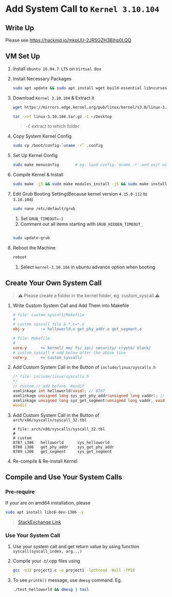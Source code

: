 # Add System Call to `Kernel 3.10.104`

## Write Up

Please see https://hackmd.io/mkpUU-2JRSGZH3Blhp0LQQ

## VM Set Up

1. Install `Ubuntu 16.04.7 LTS` on `Virtual Box`
2. Install Necessary Packages

   ```.sh
   sudo apt update && sudo apt install wget build-essential libncurses-dev libssl-dev libelf-dev bison flex -y
   ```

3. Download `Kernel 3.10.104` & Extract it

   ```.sh
   wget https://mirrors.edge.kernel.org/pub/linux/kernel/v3.0/linux-3.10.104.tar.gz
   ```

   ```.sh
   tar -xvf linux-3.10.104.tar.gz -C ~/Desktop
   ```

   > `-C` extract to which folder

4. Copy System Kernel Config

   ```.sh
   sudo cp /boot/config-`uname -r` .config
   ```

5. Set Up Kernel Config

   ```.sh
   sudo make menuconfig       # eg. load config-`uname -r` and exit with save
   ```

6. Compile Kernel & Install

   ```.sh
   sudo make -j5 && sudo make modules_install -j5 && sudo make install -j5
   ```

7. Edit Grub Booting Setting(Because kernel version `4.15.0-112` to `3.10.104`)

   ```.sh
   sudo nano /etc/default/grub
   ```

   1. Set `GRUB_TIMEOUT=-1`
   2. Comment out all items starting with `GRUB_HIDDEN_TIMEOUT_`

   ```.sh

   sudo update-grub
   ```

8. Reboot the Machine

   ```.sh
   reboot
   ```

   1. Select `kernel-3.10.104` in ubuntu advance option when booting

## Create Your Own System Call

> :warning: Please create a folder in the kernel folder, eg. custom_syscall :warning:

1. Write Custom System Call and Add Them into Makefile

   ```MAKEFILE
   # file: custom_syscall/Makefile
   #
   # custom syscall file & *.c=*.o
   obj-y       := helloworld.o get_phy_addr.o get_segment.o
   ```

   ```MAKEFILE
   # file: Makefile
   #
   core-y      += kernel/ mm/ fs/ ipc/ security/ crypto/ block/
   # custom_syscall # add below after the above line
   core-y      += custom_syscall/
   ```

2. Add Custom System Call in the Button of `include/linux/syscalls.h`

   ```.h
   /* file: include/linux/syscalls.h
   */
   // custom // add before `#endif`
   asmlinkage int helloworld(void); // 8787
   asmlinkage unsigned long sys_get_phy_addr(unsigned long vaddr); // 8788
   asmlinkage unsigned long sys_get_segment(unsigned long vaddr, void *out); // 8789
   #endif
   ```

3. Add Custom System Call in the Button of `arch/x86/syscalls/syscall_32.tbl`

   ```.tbl
   # file: arch/x86/syscalls/syscall_32.tbl
   #
   # custom
   8787 i386   helloworld      sys_helloworld
   8788 i386   get_phy_addr    sys_get_phy_addr
   8789 i386   get_segment     sys_get_segment
   ```

4. Re-compile & Re-install Kernel

## Compile and Use Your System Calls

### Pre-require

If your are on amd64 installation, please

```.sh
sudo apt install libc6-dev-i386 -y
```

> [StackExchange Link](https://askubuntu.com/questions/470796/fatal-error-sys-cdefs-h-no-such-file-or-directory)

### Use Your System Call

1. Use your system call and get return value by using function `syscall(syscall_index, arg...)`
2. Compile your .c/.cpp files using

   ```.sh
   gcc -m32 project1.c -o project1 -lpthread -Wall -fPIE
   ```

3. To see `printk()` message, use `dmesg` command. Eg.

   ```.sh
   ./test_helloworld && dmesg | tail
   ```
